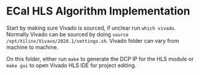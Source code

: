 # ECal HLS Algorithm Implementation

Start by making sure Vivado is sourced, if unclear run ```which vivado```.
Normally Vivado can be sourced by doing ```source /opt/Xilinx/Vivavo/2020.1/settings.sh```.
Vivado folder can vary from machine to machine.

On this folder, either run ```make``` to generate the DCP IP for the HLS module or ```make gui```
to open Vivado HLS IDE for project editing.

